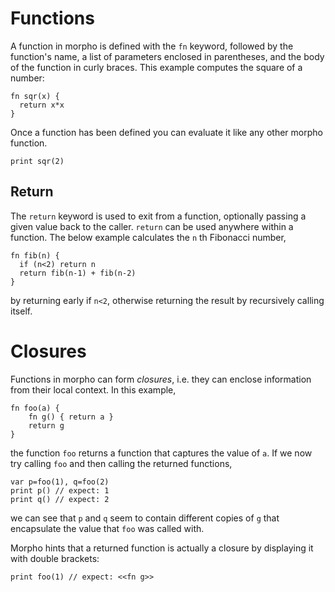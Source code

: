 [comment]: # (Morpho functions help file)
[version]: # (0.5)

[toplevel]: #

# Functions
[tagfn]: # (fn)
[tagfun]: # (fun)
[tagfunction]: # (function)

A function in morpho is defined with the `fn` keyword, followed by the function's name, a list of parameters enclosed in parentheses, and the body of the function in curly braces. This example computes the square of a number:

    fn sqr(x) {
      return x*x
    }

Once a function has been defined you can evaluate it like any other morpho function.

    print sqr(2)

## Return
[tagreturn]: # (return)

The `return` keyword is used to exit from a function, optionally passing a given value back to the caller. `return` can be used anywhere within a function. The below example calculates the `n` th Fibonacci number,

    fn fib(n) {
      if (n<2) return n
      return fib(n-1) + fib(n-2)
    }

by returning early if `n<2`, otherwise returning the result by recursively calling itself.

# Closures
[tagclosures]: # (closures)
[tagclosure]: # (closure)

Functions in morpho can form *closures*, i.e. they can enclose information from their local context. In this example, 

    fn foo(a) {
        fn g() { return a } 
        return g
    }

the function `foo` returns a function that captures the value of `a`. If we now try calling `foo` and then calling the returned functions,

    var p=foo(1), q=foo(2) 
    print p() // expect: 1 
    print q() // expect: 2
    
we can see that `p` and `q` seem to contain different copies of `g` that encapsulate the value that `foo` was called with. 

Morpho hints that a returned function is actually a closure by displaying it with double brackets: 

    print foo(1) // expect: <<fn g>> 
